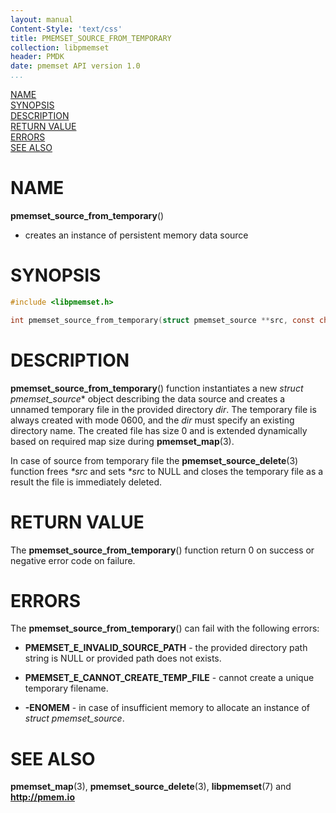 ```yaml
---
layout: manual
Content-Style: 'text/css'
title: PMEMSET_SOURCE_FROM_TEMPORARY
collection: libpmemset
header: PMDK
date: pmemset API version 1.0
...
```


[comment]: <> (SPDX-License-Identifier: BSD-3-Clause)
[comment]: <> (Copyright 2021, Intel Corporation)

[comment]: <> (pmemset_source_from_temporary.3 -- man page for pmemset_source_from_temporary)

[NAME](#name)<br />
[SYNOPSIS](#synopsis)<br />
[DESCRIPTION](#description)<br />
[RETURN VALUE](#return-value)<br />
[ERRORS](#errors)<br />
[SEE ALSO](#see-also)<br />

# NAME #

**pmemset_source_from_temporary**()
- creates an instance of persistent memory data source

# SYNOPSIS #

```c
#include <libpmemset.h>

int pmemset_source_from_temporary(struct pmemset_source **src, const char const char *dir);
```
# DESCRIPTION #

**pmemset_source_from_temporary**() function instantiates a new *struct pmemset_source** object
describing the data source and creates a unnamed temporary file in the provided directory *dir*.
The temporary file is always created with mode 0600, and the *dir* must specify an existing
directory name. The created file has size 0 and is extended dynamically based on required
map size during **pmemset_map**(3).

In case of source from temporary file the **pmemset_source_delete**(3) function
frees *\*src* and sets *\*src* to NULL and closes the temporary file as a result
the file is immediately deleted.

# RETURN VALUE #

The **pmemset_source_from_temporary**() function return 0 on success
or negative error code on failure.

# ERRORS #

The **pmemset_source_from_temporary**() can fail with the following errors:

* **PMEMSET_E_INVALID_SOURCE_PATH** - the provided directory path string is NULL
or provided path does not exists.

* **PMEMSET_E_CANNOT_CREATE_TEMP_FILE** - cannot create a unique temporary filename.

* **-ENOMEM** - in case of insufficient memory to allocate an instance
of *struct pmemset_source*.

# SEE ALSO #

**pmemset_map**(3), **pmemset_source_delete**(3),
**libpmemset**(7) and **<http://pmem.io>**
